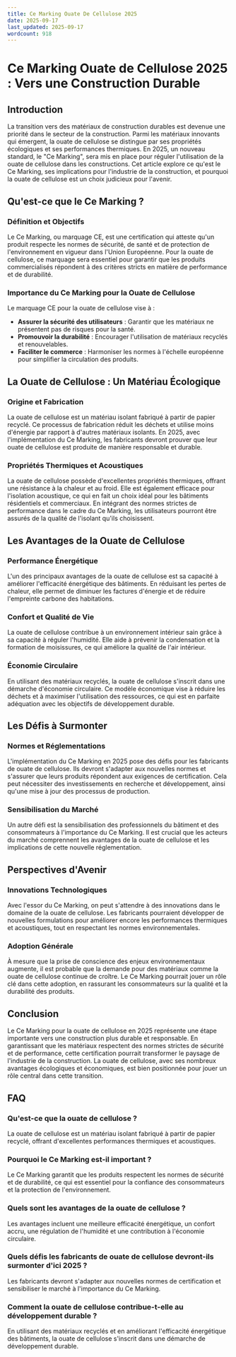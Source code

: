 ```yaml
---
title: Ce Marking Ouate De Cellulose 2025
date: 2025-09-17
last_updated: 2025-09-17
wordcount: 918
---
```


# Ce Marking Ouate de Cellulose 2025 : Vers une Construction Durable

## Introduction

La transition vers des matériaux de construction durables est devenue une priorité dans le secteur de la construction. Parmi les matériaux innovants qui émergent, la ouate de cellulose se distingue par ses propriétés écologiques et ses performances thermiques. En 2025, un nouveau standard, le "Ce Marking", sera mis en place pour réguler l'utilisation de la ouate de cellulose dans les constructions. Cet article explore ce qu'est le Ce Marking, ses implications pour l'industrie de la construction, et pourquoi la ouate de cellulose est un choix judicieux pour l'avenir.

## Qu'est-ce que le Ce Marking ?

### Définition et Objectifs

Le Ce Marking, ou marquage CE, est une certification qui atteste qu'un produit respecte les normes de sécurité, de santé et de protection de l'environnement en vigueur dans l'Union Européenne. Pour la ouate de cellulose, ce marquage sera essentiel pour garantir que les produits commercialisés répondent à des critères stricts en matière de performance et de durabilité.

### Importance du Ce Marking pour la Ouate de Cellulose

Le marquage CE pour la ouate de cellulose vise à :

- **Assurer la sécurité des utilisateurs** : Garantir que les matériaux ne présentent pas de risques pour la santé.
- **Promouvoir la durabilité** : Encourager l'utilisation de matériaux recyclés et renouvelables.
- **Faciliter le commerce** : Harmoniser les normes à l'échelle européenne pour simplifier la circulation des produits.

## La Ouate de Cellulose : Un Matériau Écologique

### Origine et Fabrication

La ouate de cellulose est un matériau isolant fabriqué à partir de papier recyclé. Ce processus de fabrication réduit les déchets et utilise moins d'énergie par rapport à d'autres matériaux isolants. En 2025, avec l'implémentation du Ce Marking, les fabricants devront prouver que leur ouate de cellulose est produite de manière responsable et durable.

### Propriétés Thermiques et Acoustiques

La ouate de cellulose possède d'excellentes propriétés thermiques, offrant une résistance à la chaleur et au froid. Elle est également efficace pour l'isolation acoustique, ce qui en fait un choix idéal pour les bâtiments résidentiels et commerciaux. En intégrant des normes strictes de performance dans le cadre du Ce Marking, les utilisateurs pourront être assurés de la qualité de l'isolant qu'ils choisissent.

## Les Avantages de la Ouate de Cellulose

### Performance Énergétique

L'un des principaux avantages de la ouate de cellulose est sa capacité à améliorer l'efficacité énergétique des bâtiments. En réduisant les pertes de chaleur, elle permet de diminuer les factures d'énergie et de réduire l'empreinte carbone des habitations.

### Confort et Qualité de Vie

La ouate de cellulose contribue à un environnement intérieur sain grâce à sa capacité à réguler l'humidité. Elle aide à prévenir la condensation et la formation de moisissures, ce qui améliore la qualité de l'air intérieur.

### Économie Circulaire

En utilisant des matériaux recyclés, la ouate de cellulose s'inscrit dans une démarche d'économie circulaire. Ce modèle économique vise à réduire les déchets et à maximiser l'utilisation des ressources, ce qui est en parfaite adéquation avec les objectifs de développement durable.

## Les Défis à Surmonter

### Normes et Réglementations

L'implémentation du Ce Marking en 2025 pose des défis pour les fabricants de ouate de cellulose. Ils devront s'adapter aux nouvelles normes et s'assurer que leurs produits répondent aux exigences de certification. Cela peut nécessiter des investissements en recherche et développement, ainsi qu'une mise à jour des processus de production.

### Sensibilisation du Marché

Un autre défi est la sensibilisation des professionnels du bâtiment et des consommateurs à l'importance du Ce Marking. Il est crucial que les acteurs du marché comprennent les avantages de la ouate de cellulose et les implications de cette nouvelle réglementation.

## Perspectives d'Avenir

### Innovations Technologiques

Avec l'essor du Ce Marking, on peut s'attendre à des innovations dans le domaine de la ouate de cellulose. Les fabricants pourraient développer de nouvelles formulations pour améliorer encore les performances thermiques et acoustiques, tout en respectant les normes environnementales.

### Adoption Générale

À mesure que la prise de conscience des enjeux environnementaux augmente, il est probable que la demande pour des matériaux comme la ouate de cellulose continue de croître. Le Ce Marking pourrait jouer un rôle clé dans cette adoption, en rassurant les consommateurs sur la qualité et la durabilité des produits.

## Conclusion

Le Ce Marking pour la ouate de cellulose en 2025 représente une étape importante vers une construction plus durable et responsable. En garantissant que les matériaux respectent des normes strictes de sécurité et de performance, cette certification pourrait transformer le paysage de l'industrie de la construction. La ouate de cellulose, avec ses nombreux avantages écologiques et économiques, est bien positionnée pour jouer un rôle central dans cette transition.

## FAQ

### Qu'est-ce que la ouate de cellulose ?

La ouate de cellulose est un matériau isolant fabriqué à partir de papier recyclé, offrant d'excellentes performances thermiques et acoustiques.

### Pourquoi le Ce Marking est-il important ?

Le Ce Marking garantit que les produits respectent les normes de sécurité et de durabilité, ce qui est essentiel pour la confiance des consommateurs et la protection de l'environnement.

### Quels sont les avantages de la ouate de cellulose ?

Les avantages incluent une meilleure efficacité énergétique, un confort accru, une régulation de l'humidité et une contribution à l'économie circulaire.

### Quels défis les fabricants de ouate de cellulose devront-ils surmonter d'ici 2025 ?

Les fabricants devront s'adapter aux nouvelles normes de certification et sensibiliser le marché à l'importance du Ce Marking.

### Comment la ouate de cellulose contribue-t-elle au développement durable ?

En utilisant des matériaux recyclés et en améliorant l'efficacité énergétique des bâtiments, la ouate de cellulose s'inscrit dans une démarche de développement durable.